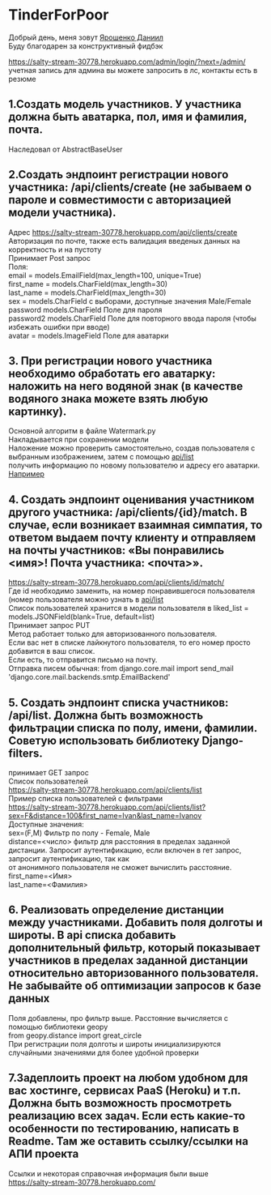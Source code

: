 # TinderForPoor
Добрый день, меня зовут [Ярошенко Даниил](https://spb.hh.ru/resume/4cfc6325ff096cd3ad0039ed1f5a4a51476e49)    
Буду благодарен за конструктивный фидбэк     

https://salty-stream-30778.herokuapp.com/admin/login/?next=/admin/     
учетная запись для админа вы можете запросить в лс, контакты есть в резюме

## 1.Создать модель участников. У участника должна быть аватарка, пол, имя и фамилия, почта.   
Наследовал от AbstractBaseUser   

## 2.Создать эндпоинт регистрации нового участника: /api/clients/create (не забываем о пароле и совместимости с авторизацией модели участника).    
Адрес https://salty-stream-30778.herokuapp.com/api/clients/create  
Авторизация по почте, также есть валидация введеных данных на корректность и на пустоту    
Принимает Post запрос   
Поля:   
email = models.EmailField(max_length=100, unique=True)    
first_name = models.CharField(max_length=30)    
last_name = models.CharField(max_length=30)    
sex = models.CharField с выборами, доступные значения Male/Female    
password models.CharField Поле для пароля    
password2 models.CharField Поле для повторного ввода пароля (чтобы избежать ошибки при вводе)    
avatar = models.ImageField Поле для аватарки    

## 3. При регистрации нового участника необходимо обработать его аватарку: наложить на него водяной знак (в качестве водяного знака можете взять любую картинку).   
Основной алгоритм в файле Watermark.py   
Накладывается при сохранении модели   
Наложение можно проверить самостоятельно, создав пользователя с выбранным изображением, затем с помощью [api/list](https://salty-stream-30778.herokuapp.com/api/clients/list)     
получить информацию по новому пользователю и адресу его аватарки. [Например](https://mybucketfortesttasktinder.s3.amazonaws.com/images/user_da11334%40mail.ru_images/user_da11334mail.ru_IGM.jpg)

## 4. Создать эндпоинт оценивания участником другого участника: /api/clients/{id}/match.    В случае, если возникает взаимная симпатия, то ответом выдаем почту клиенту и отправляем на почты участников: «Вы понравились <имя>! Почта участника: <почта>».    
https://salty-stream-30778.herokuapp.com/api/clients/id/match/    
Где id необходимо заменить, на номер понравившегося пользователя (номер пользователя можно узнать в [api/list](https://salty-stream-30778.herokuapp.com/api/clients/list)     
Список пользователей хранится в модели пользователя в liked_list = models.JSONField(blank=True, default=list)    
Принимает запрос PUT    
Метод работает только для авторизованного пользователя.   
Если вас нет в списке лайкнутого пользователя, то его номер просто добавится в ваш список.   
Если есть, то отправится письмо на почту.    
Отправка писем обычная:
from django.core.mail import send_mail    
'django.core.mail.backends.smtp.EmailBackend'    

## 5. Создать эндпоинт списка участников: /api/list. Должна быть возможность фильтрации списка по полу, имени, фамилии.   Советую использовать библиотеку Django-filters.   
принимает GET запрос   
Список пользователей   
https://salty-stream-30778.herokuapp.com/api/clients/list    
Пример списка пользователей с фильтрами    
https://salty-stream-30778.herokuapp.com/api/clients/list?sex=F&distance=100&first_name=Ivan&last_name=Ivanov    
Доступные значения:    
sex=(F,M) Фильтр по полу - Female, Male    
distance=<число> фильтр для расстояния в пределах заданной дистанции. Запросит аутентификацию, если включен в гет запрос, запросит аутентификацию, так как    
от анонимного пользователя не сможет вычислить расстояние.    
first_name=<Имя>    
last_name=<Фамилия>    

## 6. Реализовать определение дистанции между участниками. Добавить поля долготы и широты.    В api списка добавить дополнительный фильтр, который показывает участников в пределах заданной дистанции относительно авторизованного пользователя.    Не забывайте об оптимизации запросов к базе данных   
Поля добавлены, про фильтр выше. Расстояние вычисляется с помощью библиотеки geopy    
from geopy.distance import great_circle    
При регистрации поля долготы и широты инициализируются случайными значениями для более удобной проверки    
 
## 7.Задеплоить проект на любом удобном для вас хостинге, сервисах PaaS (Heroku) и т.п. Должна быть возможность просмотреть реализацию всех задач.     Если есть какие-то особенности по тестированию, написать в Readme. Там же оставить ссылку/ссылки на АПИ проекта    
Ссылки и некоторая справочная информация были выше    
https://salty-stream-30778.herokuapp.com/   



